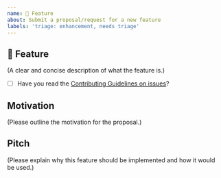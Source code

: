 ```yaml
---
name: 🚀 Feature
about: Submit a proposal/request for a new feature
labels: 'triage: enhancement, needs triage'
---
```


## 🚀 Feature

(A clear and concise description of what the feature is.)

- [ ] Have you read the [Contributing Guidelines on issues](https://wix.github.io/react-native-navigation/docs/meta-contributing)?

## Motivation

(Please outline the motivation for the proposal.)

## Pitch

(Please explain why this feature should be implemented and how it would be used.)

<!--
  What happens if you skip this step?

  Someone will read your feature proposal and maybe will be able to help you,
  but it’s unlikely that it will get much attention from the team. Eventually,
  the issue will likely get closed in favor of issues that have better explanations

  Thanks for helping us help you!
-->
